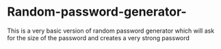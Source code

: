# Random-password-generator-
This is a very basic version of random password generator which will ask for the size of the password and  creates a very strong password  
